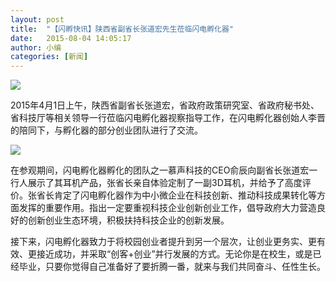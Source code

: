 ```yaml
---
layout: post
title:  "【闪孵快讯】陕西省副省长张道宏先生莅临闪电孵化器"
date:   2015-08-04 14:05:17
author:	小编
categories: [新闻]
---
```


![](http://shandian.in/wp-content/uploads/2015/05/1.jpg)

2015年4月1日上午，陕西省副省长张道宏，省政府政策研究室、省政府秘书处、省科技厅等相关领导一行莅临闪电孵化器视察指导工作，在闪电孵化器创始人李晋的陪同下，与孵化器的部分创业团队进行了交流。

![](http://shandian.in/wp-content/uploads/2015/05/2.jpg)

在参观期间，闪电孵化器孵化的团队之一慕声科技的CEO俞辰向副省长张道宏一行人展示了其耳机产品，张省长亲自体验定制了一副3D耳机，并给予了高度评价。张省长肯定了闪电孵化器作为中小微企业在科技创新、推动科技成果转化等方面发挥的重要作用。指出一定要重视科技企业创新创业工作，倡导政府大力营造良好的创新创业生态环境，积极扶持科技企业的创新发展。

接下来，闪电孵化器致力于将校园创业者提升到另一个层次，让创业更务实、更有效、更接近成功，并采取“创客+创业”并行发展的方式。无论你是在校生，或是已经毕业，只要你觉得自己准备好了要折腾一番，就来与我们共同奋斗、任性生长。

